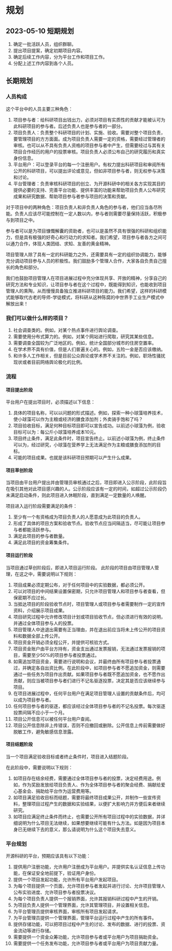 # 规划

## 2023-05-10 短期规划

1. 确定一批活跃人员，组织群聊。
2. 提出项目提案，确定初期项目内容。
3. 确定后续工作内容，分为平台工作和项目工作。
4. 分配上述工作内容到各个人员。

## 长期规划

### 人员构成

这个平台中的人员主要三种角色：

1. 项目参与者：给科研项目出钱出力，必须对项目有实质性的贡献才能被认可为此科研项目的参与者。后述负责人也是参与者的一部分。
2. 项目负责人：负责整个科研项目的计划、实施、验收。需要对整个项目负责，要管理项目的方方面面。成为项目负责人需要一定的资格，需要经过管理者的审核。也可以从不具有负责人资格的项目参与者中产生，但需要经过与其有关项目合作经历的用户的投票审核。项目负责人必须公布自己的研究履历和真实身份信息。
3. 平台用户：可以登录平台的每一个注册用户。有权力提出科研项目和审阅所有公开的科研项目，可以提出评论或意见，但如非项目参与者，则无权参与决策和讨论。
4. 平台管理者：负责审核科研项目的创立、为开源科研中的相关各方实现其目的提供必要的支持、完善平台功能、提供丰富的功能来帮助项目负责人公布研究成果和研究数据、帮助项目参与者参与项目的决策和贡献。

对于项目中的两种角色：项目负责人和非负责人角色的参与者，他们应当各尽所能。负责人应该尽可能控制在一定人数以内，参与者则需要尽量保持活跃，积极参与到项目之中。

参与者可以是为项目慷慨解囊的资助者，也可以是虽然不具有很强的科研和组织能力，但是具有极强的好奇心和行动力的求知者。我们希望，项目参与者各方之间可以通力合作，体现人类团结、求知、友善的黄金精神。

项目管理人除了具有一定的科研能力之外，还需要具有一定的组织协调能力，能够充分调动项目参与人员的积极性。我们鼓励多个管理人合作，大家各自负责自己擅长的角色和部分。

我们也鼓励项目管理人在项目进展过程中充分体现共享、开放的精神，分享自己的研究方法和专业知识，让项目参与者在这个过程中，既能得到知识，也能收到项目管理人的熏陶，从而慢慢具备独立推进科研项目的能力。我们希望，这样的科研模式能够取代古老的导师-学徒模式，将科研从这种陈腐的中世界手工业生产模式中解放出来！

### 我们可以做什么样的项目？

1. 社会调查类的。例如，对某个热点事件进行舆论调查。
2. 需要使用分布式算力的。例如，对某个网站进行爬取，研究其某些信息。
3. 需要调查全国较为广泛地区的。例如，统计全国部分城市的住房空置率。
4. 在学术界不具有价值，但是人们普遍关心的。例如，五险一金是否应该缴纳。
5. 和许多人工作相关，但是目前公众舆论或学术界不关注的。例如，职场性骚扰现状或者目前网络舆论极化的比例。

### 流程

#### 项目提出阶段

平台用户在提出项目时，必须描述以下信息：

1. 具体的项目名称，可以以问题的形式描述。例如，探索一种小球藻培养技术，使小球藻可以作为主粮或经济的膳食添加剂；外卖骑手饱和了吗？
2. 项目验收目标，满足何种目标项目即可以宣告成功。以前述小球藻为例，验收目标可以为：每公斤小球藻培养成本10元。
3. 项目终止条件，满足此条件时，项目宣告终止。以前述小球藻为例，终止条件可以为，经过研究，小球藻在营养学上无法满足作为主粮或膳食添加剂的目标。
4. 可能的项目成果。也就是该科研项目预期可以产生什么成果。

#### 项目草创阶段

当项目由平台用户提出并由管理员审核通过之后，项目即进入公示阶段，此阶段旨在吸引其他对此项目感兴趣的人。公示阶段应该有一定的时间，如超过公示阶段仍未满足启动条件，则此项目进入休眠阶段，直到满足一定数量的人唤醒。

项目进入运行阶段需要满足的条件：

1. 至少有一个有资格成为项目负责人的人愿意成为此项目的负责人。
2. 形成了具体的项目方案和验收节点。验收节点应当间隔适当，尽可能让项目参与者都能活跃参与。
3. 满足此项目的参与者数量。
4. 满足此项目的资金筹集条件。

#### 项目运行阶段

当项目通过草创阶段后，即进入项目运行阶段。
此阶段的项目由项目管理人管理，在这之中，需要说明以下规则：

1. 项目成果必须定期公布，对于任何项目中的实验数据，都必须公开。
2. 可以对项目的中间结果设置保密期，只允许项目管理人和项目参与者查看，但保密期不应过长。
3. 当抵达项目的阶段验收节点时，项目管理人或项目参与者需要制作一定的宣传资料，介绍展示项目成果。
4. 项目研究过程中允许修改项目计划或项目验收节点，但必须进行有效的说明，并通过全体项目参与人的投票。
5. 项目管理人中途退出需要有正当理由，并在退出前应当将未上传公开的项目资料和数据全部上传公开。
6. 项目资金开销必须全程公开，并提供可核验方式。
7. 项目资金账户由平台方持有，资金支出通过发票报销，无法通过发票报销的项目，需要至少50%的项目参与者投票通过。
8. 如需追加项目资金，需要进行说明和会议，并最终由所有项目参与者投票通过，并确定各自出资比例。在此阶段中，如项目参与者不愿追加资金，则需要通过一些任务为项目作出贡献。如果项目参与者既不愿追加资金，也不愿作出贡献，则应当被项目参与者们进行不记名驱逐投票，决定其是否应该继续参与项目。
9. 在项目进展过程中，任何平台用户在满足项目管理人设置的贡献条件后，均可以成为项目参与者。
10. 任何项目参与者的驱逐，都应该经过全体项目参与者的不记名投票。每次驱逐投票间隔不应小于一个月。
11. 项目公开信息可以被任何平台用户查阅。
12. 项目公开信息除非上传错误，否则不应撤回或删除。公开信息上传前需要做好脱敏工作，避免敏感信息泄露。

#### 项目结题阶段

当一个项目满足验收目标或者终止条件时，项目进入结题阶段。

在此阶段中，需要说明以下规则：

1. 如项目存在结余经费，需要通过全体项目参与者的投票，决定经费用途。例如，作为奖励发放给项目负责人、作为全体项目参与者的聚会经费、捐献给爱心基金会、捐助给平台作为运营费用等。
2. 如项目满足验收目标而结题，需要将最终项目成果公开，并制作一些宣传资料，整理项目过程产生的数据和实验结果，以便扩大影响力并方便后来者继续研究。
3. 如项目应满足终止条件而终止，也需要公开所有项目过程中的实验数据，并详细说明为什么项目无法继续，如果想要继续可能有什么方法。如是因为项目本身已无继续下去的意义，那么请说明为什么这个项目失去意义。

### 平台规划

开源科研的平台，预期应该具有以下功能：

1. 提供用户注册功能，允许用户注册成为平台用户。并提供实名认证信息上传功能，在保证安全地前提下，验证用户身份。
2. 提供一个项目发起功能，允许所有平台用户发起项目。
3. 为每个项目提供一个页面，允许项目参与者发起并进行讨论、允许项目管理人公布实验进度、允许项目参与者投票决议。
4. 为每个项目负责人提供一个报销界面，允许其报销科研过程中产生的开销。
5. 为项目负责人提供一个管理界面，允许其管理项目，并设置相关信息。
6. 为平台管理员提供审核界面，审核所有项目发起请求。
7. 为平台管理员提供一个管理界面，管理平台运行过程中产生的所有事件。
8. 提供存储功能，可以把项目过程中产生的讨论、发布的数据、进行的投票、资金流动等进行存储。
9. 需要提供一个资金众筹功能，允许项目参与者或平台用户为项目捐助资金。
10. 需要提供一个任务发布功能，允许项目参与者或平台用户为项目贡献力量。
